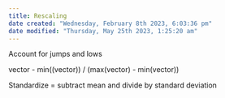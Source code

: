 ```yaml
---
title: Rescaling
date created: "Wednesday, February 8th 2023, 6:03:36 pm"
date modified: "Thursday, May 25th 2023, 1:25:20 am"
---
```


Account for jumps and lows

vector - min((vector)) / (max(vector) - min(vector))

Standardize = subtract mean and divide by standard deviation
